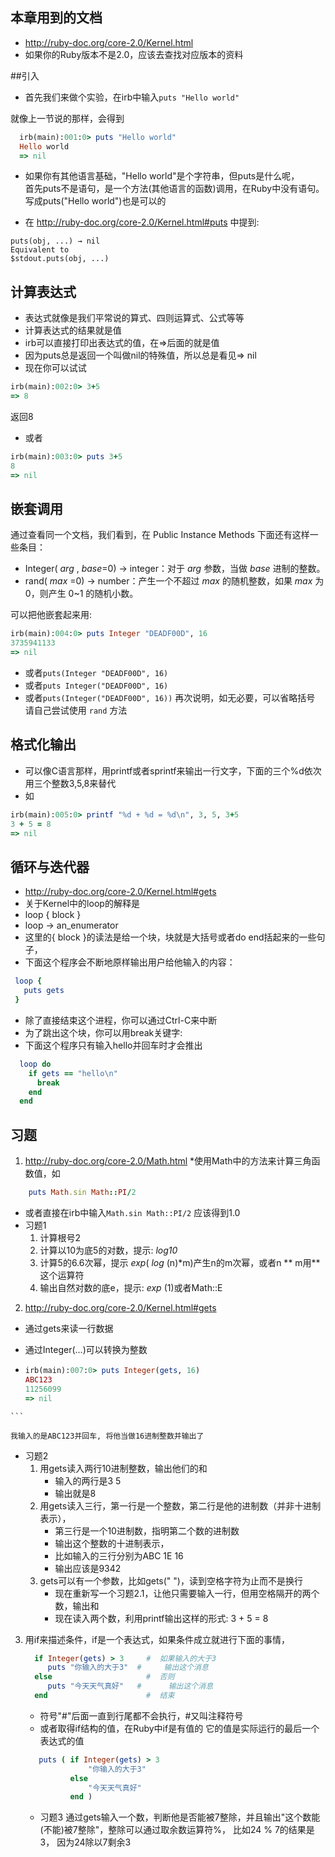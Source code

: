 ## 本章用到的文档
* http://ruby-doc.org/core-2.0/Kernel.html 
* 如果你的Ruby版本不是2.0，应该去查找对应版本的资料

##引入 
 * 首先我们来做个实验，在irb中输入`puts "Hello world"`
  
  就像上一节说的那样，会得到

```ruby
  irb(main):001:0> puts "Hello world"
  Hello world
  => nil
```
  
 * 如果你有其他语言基础，"Hello world"是个字符串，但puts是什么呢，<BR>
首先puts不是语句，是一个方法(其他语言的函数)调用，在Ruby中没有语句。<BR>
写成puts("Hello world")也是可以的<BR>

 * 在 http://ruby-doc.org/core-2.0/Kernel.html#puts 中提到: 

```text
puts(obj, ...) → nil
Equivalent to
$stdout.puts(obj, ...)
```

## 计算表达式  
* 表达式就像是我们平常说的算式、四则运算式、公式等等
* 计算表达式的结果就是值
* irb可以直接打印出表达式的值，在=>后面的就是值
* 因为puts总是返回一个叫做nil的特殊值，所以总是看见=> nil
* 现在你可以试试

```ruby
irb(main):002:0> 3+5
=> 8
```

返回8
* 或者

```ruby
irb(main):003:0> puts 3+5
8
=> nil
```


## 嵌套调用  
通过查看同一个文档，我们看到，在 Public Instance Methods 下面还有这样一些条目：
* Integer( *arg* , *base*=0) → integer：对于 *arg* 参数，当做 *base* 进制的整数。
* rand( *max* =0) → number：产生一个不超过 *max* 的随机整数，如果 *max* 为 0，则产生 0~1 的随机小数。

可以把他嵌套起来用:
```ruby
irb(main):004:0> puts Integer "DEADF00D", 16
3735941133
=> nil
```
* 或者```puts(Integer "DEADF00D", 16)```
* 或者```puts Integer("DEADF00D", 16)```
* 或者```puts(Integer("DEADF00D", 16))```
再次说明，如无必要，可以省略括号<br>
请自己尝试使用 `rand` 方法

## 格式化输出
* 可以像C语言那样，用printf或者sprintf来输出一行文字，下面的三个%d依次用三个整数3,5,8来替代
* 如

```ruby
irb(main):005:0> printf "%d + %d = %d\n", 3, 5, 3+5
3 + 5 = 8
=> nil
```



## 循环与迭代器
 * http://ruby-doc.org/core-2.0/Kernel.html#gets
 * 关于Kernel中的loop的解释是
 * loop { block } 
 * loop → an_enumerator 
 * 这里的{ block }的读法是给一个块，块就是大括号或者do end括起来的一些句子，
 * 下面这个程序会不断地原样输出用户给他输入的内容：

  ```ruby
   loop {
     puts gets 
   }
  ```
  
 * 除了直接结束这个进程，你可以通过Ctrl-C来中断
 * 为了跳出这个块，你可以用break关键字:
 * 下面这个程序只有输入hello并回车时才会推出

 ```ruby
   loop do
     if gets == "hello\n"
       break
     end
   end
 ```
  
 
## 习题
1.  http://ruby-doc.org/core-2.0/Math.html
   *使用Math中的方法来计算三角函数值，如
  ```ruby
      puts Math.sin Math::PI/2 
  ```
   * 或者直接在irb中输入`Math.sin Math::PI/2`
     应该得到1.0
   * 习题1
      1. 计算根号2
      2. 计算以10为底5的对数，提示: *log10*
      3. 计算5的6.6次幂，提示 *exp*( *log* (n)*m)产生n的m次幂，或者n ** m用**这个运算符
      4. 输出自然对数的底e，提示: *exp* (1)或者Math::E
   
2.  http://ruby-doc.org/core-2.0/Kernel.html#gets
   * 通过gets来读一行数据
   * 通过Integer(...)可以转换为整数

   * ```ruby
     irb(main):007:0> puts Integer(gets, 16)
     ABC123
     11256099
     => nil
    ```
 
    我输入的是ABC123并回车, 将他当做16进制整数并输出了
  * 习题2
      1. 用gets读入两行10进制整数，输出他们的和
          *  输入的两行是3 5
          *  输出就是8
      2. 用gets读入三行，第一行是一个整数，第二行是他的进制数（并非十进制表示），
          *  第三行是一个10进制数，指明第二个数的进制数
          *  输出这个整数的十进制表示，
          *  比如输入的三行分别为ABC 1E 16
          *  输出应该是9342
      3. gets可以有一个参数，比如gets(" ")，读到空格字符为止而不是换行
          *  现在重新写一个习题2.1，让他只需要输入一行，但用空格隔开的两个数，输出和
          *  现在读入两个数，利用printf输出这样的形式: 3 + 5 = 8

3. 用if来描述条件，if是一个表达式，如果条件成立就进行下面的事情，

   ```ruby
     if Integer(gets) > 3     #  如果输入的大于3
        puts "你输入的大于3"  #     输出这个消息
     else                     #  否则
        puts "今天天气真好"   #      输出这个消息
     end                      #  结束
   ```
   * 符号"#"后面一直到行尾都不会执行，#又叫注释符号
   * 或者取得if结构的值，在Ruby中if是有值的
     它的值是实际运行的最后一个表达式的值

   ```ruby 
      puts ( if Integer(gets) > 3
                 "你输入的大于3"
             else
                 "今天天气真好"
             end )
   ``` 
   
   * 习题3
      通过gets输入一个数，判断他是否能被7整除，并且输出"这个数能(不能)被7整除"，整除可以通过取余数运算符%，
    比如24 % 7的结果是3， 因为24除以7剩余3
